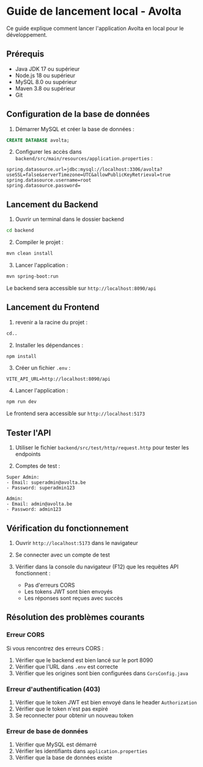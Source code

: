 # Guide de lancement local - Avolta

Ce guide explique comment lancer l'application Avolta en local pour le développement.

## Prérequis

- Java JDK 17 ou supérieur
- Node.js 18 ou supérieur
- MySQL 8.0 ou supérieur
- Maven 3.8 ou supérieur
- Git

## Configuration de la base de données

1. Démarrer MySQL et créer la base de données :

```sql
CREATE DATABASE avolta;
```

2. Configurer les accès dans `backend/src/main/resources/application.properties` :

```properties
spring.datasource.url=jdbc:mysql://localhost:3306/avolta?useSSL=false&serverTimezone=UTC&allowPublicKeyRetrieval=true
spring.datasource.username=root
spring.datasource.password=
```

## Lancement du Backend

1. Ouvrir un terminal dans le dossier backend
```bash
cd backend 
```


2. Compiler le projet :
```bash
mvn clean install
```

3. Lancer l'application :
```bash
mvn spring-boot:run
```

Le backend sera accessible sur `http://localhost:8090/api`

## Lancement du Frontend

1. revenir a la racine du projet :

```bash
cd..
```
2. Installer les dépendances :
```bash
npm install
```

3. Créer un fichier `.env` :
```
VITE_API_URL=http://localhost:8090/api
```

4. Lancer l'application :
```bash
npm run dev
```

Le frontend sera accessible sur `http://localhost:5173`

## Tester l'API

1. Utiliser le fichier `backend/src/test/http/request.http` pour tester les endpoints

2. Comptes de test :
```
Super Admin:
- Email: superadmin@avolta.be
- Password: superadmin123

Admin:
- Email: admin@avolta.be
- Password: admin123
```

## Vérification du fonctionnement

1. Ouvrir `http://localhost:5173` dans le navigateur

2. Se connecter avec un compte de test

3. Vérifier dans la console du navigateur (F12) que les requêtes API fonctionnent :
   - Pas d'erreurs CORS
   - Les tokens JWT sont bien envoyés
   - Les réponses sont reçues avec succès

## Résolution des problèmes courants

### Erreur CORS

Si vous rencontrez des erreurs CORS :

1. Vérifier que le backend est bien lancé sur le port 8090
2. Vérifier que l'URL dans `.env` est correcte
3. Vérifier que les origines sont bien configurées dans `CorsConfig.java`

### Erreur d'authentification (403)

1. Vérifier que le token JWT est bien envoyé dans le header `Authorization`
2. Vérifier que le token n'est pas expiré
3. Se reconnecter pour obtenir un nouveau token

### Erreur de base de données

1. Vérifier que MySQL est démarré
2. Vérifier les identifiants dans `application.properties`
3. Vérifier que la base de données existe
